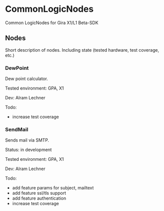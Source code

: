 # CommonLogicNodes
Common LogicNodes for Gira X1/L1 Beta-SDK

## Nodes
Short description of nodes. Including state (tested hardware, test coverage, etc.)

### DewPoint
Dew point calculator.

Tested environment: GPA, X1

Dev: Alram Lechner

Todo:
- increase test coverage

### SendMail
Sends mail via SMTP.

Status: in development

Tested environment: GPA, X1

Dev: Alram Lechner

Todo:
- add feature params for subject, mailtext
- add feature ssl/tls support
- add feature authentication
- increase test coverage

